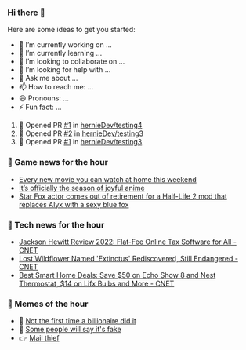 ### Hi there 👋

Here are some ideas to get you started:

- 🔭 I’m currently working on ...
- 🌱 I’m currently learning ...
- 👯 I’m looking to collaborate on ...
- 🤔 I’m looking for help with ...
- 💬 Ask me about ...
- 📫 How to reach me: ...
- 😄 Pronouns: ...
- ⚡ Fun fact: ...

<!--START_SECTION:waka-->
<!--END_SECTION:waka-->


<!--START_SECTION:activity-->
1. 💪 Opened PR [#1](https://github.com/hernieDev/testing4/pull/1) in [hernieDev/testing4](https://github.com/hernieDev/testing4)
2. 💪 Opened PR [#2](https://github.com/hernieDev/testing3/pull/2) in [hernieDev/testing3](https://github.com/hernieDev/testing3)
3. 💪 Opened PR [#1](https://github.com/hernieDev/testing3/pull/1) in [hernieDev/testing3](https://github.com/hernieDev/testing3)
<!--END_SECTION:activity-->

### 📣 Game news for the hour

<!-- GAME:START -->
 - [Every new movie you can watch at home this weekend](https://www.polygon.com/23020339/new-movies-watch-netflix-choose-or-die-x-horror-movie)
 - [It’s officially the season of joyful anime](https://www.polygon.com/2022/4/15/23027138/spy-x-family-crunchyroll-anime-spring-2022-patch-notes)
 - [Star Fox actor comes out of retirement for a Half-Life 2 mod that replaces Alyx with a sexy blue fox](https://www.pcgamer.com/star-fox-actor-comes-out-of-retirement-for-a-half-life-2-mod-that-replaces-alyx-with-a-sexy-blue-fox)<!-- GAME:END -->

### 📣 Tech news for the hour

<!-- TECH:START -->
 - [Jackson Hewitt Review 2022: Flat-Fee Online Tax Software for All     - CNET](https://www.cnet.com/personal-finance/taxes/jackson-hewitt-review-2022-flat-fee-online-tax-software-for-all/#ftag=CAD590a51e)
 - [Lost Wildflower Named &#39;Extinctus&#39; Rediscovered, Still Endangered     - CNET](https://www.cnet.com/science/biology/lost-wildflower-named-extinctus-rediscovered-still-endangered/#ftag=CAD590a51e)
 - [Best Smart Home Deals: Save $50 on Echo Show 8 and Nest Thermostat, $14 on Lifx Bulbs and More     - CNET](https://www.cnet.com/home/smart-home/best-smart-home-deals/#ftag=CAD590a51e)<!-- TECH:END -->
### 📣 Memes of the hour

<!-- MEMES:START -->
 - 🚖 [Not the first time a billionaire did it](http://9gag.com/gag/a0Z1jRZ)
 - 🚯 [Some people will say it&#39;s fake](http://9gag.com/gag/a912701)
 - 👉 [Mail thief](http://9gag.com/gag/aYrqe62)<!-- MEMES:END -->